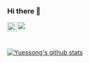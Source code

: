 ### Hi there 👋

<!--
**cedricxie/cedricxie** is a ✨ _special_ ✨ repository because its `README.md` (this file) appears on your GitHub profile.

Here are some ideas to get you started:

- 🔭 I’m currently working on ...
- 🌱 I’m currently learning ...
- 👯 I’m looking to collaborate on ...
- 🤔 I’m looking for help with ...
- 💬 Ask me about ...
- 📫 How to reach me: ...
- 😄 Pronouns: ...
- ⚡ Fun fact: ...
-->


<a href="https://www.linkedin.com/in/yuesongxie//">
  <img align="left" alt="Yuesong's Linkedin" width="22px" src="https://raw.githubusercontent.com/peterthehan/peterthehan/master/assets/linkedin.svg" />
</a>

![](https://visitor-badge.glitch.me/badge?page_id=yuesong.xie_visitor_badge)   <!--修改Yuesong Xie-->
<!-- 20220406开始统计visit-->
<br />

[![Yuessong's github stats](https://github-readme-stats.vercel.app/api?username=cedricxie "![Yuesong's github stats")](https://github.com/cedricxie/) 
<!--修改Yuesong Xie-->
